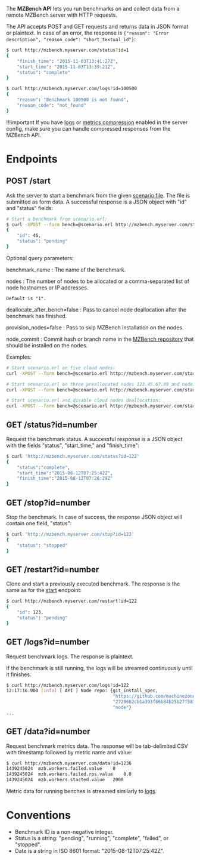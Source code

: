 The **MZBench API** lets you run benchmarks on and collect data from a remote MZBench server with HTTP requests.

The API accepts POST and GET requests and returns data in JSON format or plaintext. In case of an error, the response is `{"reason": "Error description", "reason_code": "short_textual_id"}`:

```bash
$ curl http://mzbench.myserver.com/status?id=1
{
    "finish_time": "2015-11-03T13:41:27Z",
    "start_time": "2015-11-03T13:39:21Z",
    "status": "complete"
}

$ curl http://mzbench.myserver.com/logs?id=100500
{
    "reason": "Benchmark 100500 is not found",
    "reason_code": "not_found"
}
```

!!!important
    If you have [logs](deployment.md#bench_log_compression) or [metrics compression](deployment.md#bench_metrics_compression) enabled in the server config, make sure you can handle compressed responses from the MZBench API.


# Endpoints

## POST /start

Ask the server to start a benchmark from the given [scenario file](scenarios.md). The file is submitted as form data. A successful response is a JSON object with "id" and "status" fields:

```bash
# Start a benchmark from scenario.erl:
$ curl -XPOST --form bench=@scenario.erl http://mzbench.myserver.com/start
{
    "id": 46,
    "status": "pending"
}
```

Optional query parameters:

benchmark_name
:   The name of the benchmark.

nodes
:   The number of nodes to be allocated or a comma-separated list of node hostnames or IP addresses.

    Default is "1".

deallocate_after_bench=false
:   Pass to cancel node deallocation after the benchmark has finished.

provision_nodes=false
:   Pass to skip MZBench installation on the nodes.

node_commit
:   Commit hash or branch name in the [MZBench repository](https://github.com/machinezone/mzbench/) that should be installed on the nodes.

Examples:

```bash
# Start scenario.erl on five cloud nodes:
curl -XPOST --form bench=@scenario.erl http://mzbench.myserver.com/start?nodes=5

# Start scenario.erl on three preallocated nodes 123.45.67.89 and node.myserver.com:
curl -XPOST --form bench=@scenario.erl http://mzbench.myserver.com/start?nodes=123.45.67.89,node.myserver.com

# Start scenario.erl and disable cloud nodes deallocation:
curl -XPOST --form bench=@scenario.erl http://mzbench.myserver.com/start?deallocate_after_bench=false
```


## GET /status?id=number

Request the benchmark status. A successful response is a JSON object with the fields "status", "start_time," and "finish_time":

```bash
$ curl 'http://mzbench.myserver.com/status?id=122'
{
    "status":"complete",
    "start_time":"2015-08-12T07:25:42Z",
    "finish_time":"2015-08-12T07:26:29Z"
}
```

## GET /stop?id=number

Stop the benchmark. In case of success, the response JSON object will contain one field, "status":

```bash
$ curl 'http://mzbench.myserver.com/stop?id=122'
{
    "status": "stopped"
}
```


## GET /restart?id=number

Clone and start a previously executed benchmark. The response is the same as for the [start](#post-start) endpoint:

```bash
$ curl http://mzbench.myserver.com/restart?id=122
{
    "id": 123,
    "status": "pending"
}
```


## GET /logs?id=number

Request benchmark logs. The response is plaintext.

If the benchmark is still running, the logs will be streamed continuously until it finishes.

```bash
$ curl http://mzbench.myserver.com/logs?id=122
12:17:16.000 [info] [ API ] Node repo: {git_install_spec,
                                        "https://github.com/machinezone/mzbench.git",
                                        "2729662cb1a393f66b84b25b27f58190afd43e85",
                                        "node"}
...
```


## GET /data?id=number

Request benchmark metrics data. The response will be tab-delimited CSV with timestamp followed by metric name and value:

```bash
$ curl http://mzbench.myserver.com/data?id=1236
1439245024  mzb.workers.failed.value    0
1439245024  mzb.workers.failed.rps.value    0.0
1439245024  mzb.workers.started.value   2000
```

Metric data for running benches is streamed similarly to [logs](#get-logsidnumber).


# Conventions

 - Benchmark ID is a non-negative integer.
 - Status is a string: "pending", "running", "complete", "failed", or "stopped".
 - Date is a string in ISO 8601 format: "2015-08-12T07:25:42Z".

